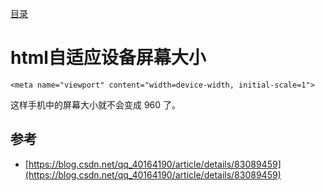 [目录](./)

# html自适应设备屏幕大小

```
<meta name="viewport" content="width=device-width, initial-scale=1">
```

这样手机中的屏幕大小就不会变成 960 了。

## 参考

* [https://blog.csdn.net/qq_40164190/article/details/83089459](https://blog.csdn.net/qq_40164190/article/details/83089459)